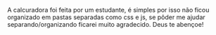 A calcuradora foi feita por um estudante, é simples por isso não ficou organizado em pastas separadas como css e js, se pôder me ajudar separando/organizando ficarei muito agradecido.
Deus te abençoe!
